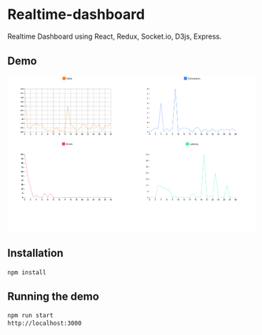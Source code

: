 # Realtime-dashboard
Realtime Dashboard using React, Redux, Socket.io, D3js, Express.

## Demo
![ScreenShot](https://github.com/amitmotgi/realtime-dashboard/blob/master/real-time-dashboard.gif)

## Installation
```
npm install
```

## Running the demo
```
npm run start
http://localhost:3000
```

